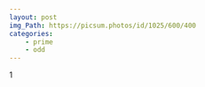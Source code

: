 ```yaml
---
layout: post
img_Path: https://picsum.photos/id/1025/600/400
categories: 
    - prime
    - odd
---
```


1